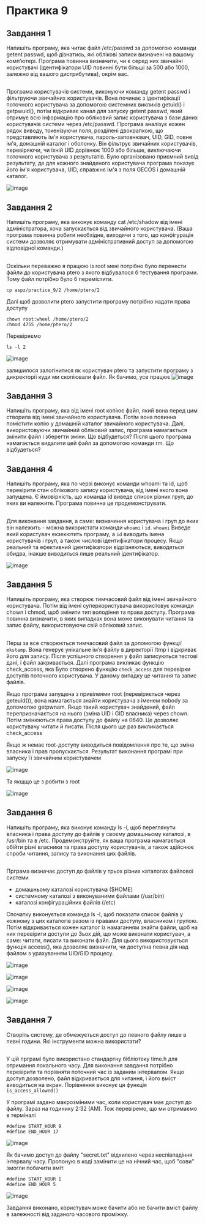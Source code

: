 # Практика 9
## Завдання 1
 Напишіть програму, яка читає файл /etc/passwd за допомогою команди getent passwd, щоб дізнатись, які облікові записи визначені на вашому комп’ютері.
 Програма повинна визначити, чи є серед них звичайні користувачі (ідентифікатори UID повинні бути більші за 500 або 1000, залежно від вашого дистрибутива), окрім вас.
##
Програма користувачів системи, виконуючи команду getent passwd і фільтруючи звичайних користувачів. Вона починає з ідентифікації поточного користувача за допомогою системних викликів getuid() і getpwuid(), потім відкриває канал для запуску getent passwd, який отримує всю інформацію про обліковий запис користувача з бази даних користувачів системи через /etc/passwd. Програма аналізує кожен рядок виводу, токенізуючи поля, розділені двокрапкою, що представляють ім'я користувача, пароль-заповнювач, UID, GID, повне ім'я, домашній каталог і оболонку. Він фільтрує звичайних користувачів, перевіряючи, чи їхній UID дорівнює 1000 або більше, виключаючи поточного користувача з результатів.
Було організовано приємний вивід результату, де для кожного знайденого користувача програма показує його ім'я користувача, UID, справжнє ім'я з поля GECOS і домашній каталог.

![image](https://github.com/user-attachments/assets/0be70002-a055-4d6e-9241-1d2cd3d03730)

## Завдання 2
 Напишіть програму, яка виконує команду cat /etc/shadow від імені адміністратора, хоча запускається від звичайного користувача.
 (Ваша програма повинна робити необхідне, виходячи з того, що конфігурація системи дозволяє отримувати адміністративний доступ за допомогою відповідної команди.)

##
Оскільки переважно я працюю із root мені потрібно було перенести файли до користувача ptero з якого відбувалося б тестування програми. Тому файл потрібно було б перемістити.
```
cp aspz/practice_9/2 /home/ptero/2
```
Далі щоб дозволити ptero запустити програму потрібно надати права доступу
```
chown root:wheel /home/ptero/2
chmod 4755 /home/ptero/2
```

Перевіряємо
```
ls -l 2
```

![image](https://github.com/user-attachments/assets/1116ad2f-057a-446c-8cee-ed215756f324)

залишилося залогінитися як користувач ptero та запустити програму з дикректорії куди ми скопіювали файл. Як бачимо, усе працює
![image](https://github.com/user-attachments/assets/7bcf1355-16eb-40fb-9b58-b173c7a8ae4f)

## Завдання 3
 Напишіть програму, яка від імені root копіює файл, який вона перед цим створила від імені звичайного користувача. Потім вона повинна помістити копію у домашній каталог звичайного користувача.
 Далі, використовуючи звичайний обліковий запис, програма намагається змінити файл і зберегти зміни. Що відбудеться?
 Після цього програма намагається видалити цей файл за допомогою команди rm. Що відбудеться?
##
## Завдання 4
 Напишіть програму, яка по черзі виконує команди whoami та id, щоб перевірити стан облікового запису користувача, від імені якого вона запущена.
 Є ймовірність, що команда id виведе список різних груп, до яких ви належите. Програма повинна це продемонструвати.

##
Для виконання завдання, а саме: визначення користувача і груп до яких він належить - можна використати команди `whoami` і `id`. 
`whoami` Виведе який користувач екзекютить програму, а `id` виводить імена користувачів і груп, а також числові ідентифікатори процесу.  Якщо реальний та ефективний ідентифікатори відрізняються, виводяться обидва, інакше виводиться лише реальний ідентифікатор.

![image](https://github.com/user-attachments/assets/dfc46770-9ef3-4c3f-ab36-d260cf5c8ec1)

## Завдання 5
 Напишіть програму, яка створює тимчасовий файл від імені звичайного користувача. Потім від імені суперкористувача використовує команди chown і chmod, щоб змінити тип володіння та права доступу.
 Програма повинна визначити, в яких випадках вона може виконувати читання та запис файлу, використовуючи свій обліковий запис.
##
Перш за все створюється тимчасовий файл за допомогою функції `mkstemp`. Вона генерує унікальне ім’я файлу в директорії /tmp і відкриває його для запису. Після успішного створення у файл записуються тестові дані, і файл закривається. Далі програма викликає функцію check_access, яка Було створено функцію `check_access` для перевірки доступів поточного користувача. У даному випадку це читання та запис файлів. 

Якщо програма запущена з привілеями root (перевіряється через geteuid()), вона намагається знайти користувача з іменем nobody за допомогою getpwnam. Якщо такий користувач знайдений, файл перепризначається на нього (зміна UID і GID власника) через chown. Потім змінюються права доступу до файлу на 0640. Це дозволяє користувачу читати й писати. Після цього ще раз викликається check_access

Якщо ж  немає root-доступу виводиться повідомлення про те, що зміна власника і прав пропускається. 
Результат виконання програмі при запуску її звичайним користувачем

![image](https://github.com/user-attachments/assets/51df18f5-e9d7-4e47-ab7d-fcbc85375599)

Та якщщо це з робити з root

![image](https://github.com/user-attachments/assets/b5337e9a-4181-434f-b745-af1757c8a212)

## Завдання 6
Напишіть програму, яка виконує команду ls -l, щоб переглянути власника і права доступу до файлів у своєму домашньому каталозі, в /usr/bin та в /etc. Продемонструйте, як ваша програма намагається обійти різні власники та права доступу користувачів, а також здійснює спроби читання, запису та виконання цих файлів.
##

Прграма визначає доступ до файлів у трьох різних каталогах файлової системи 
- домашньому каталозі користувача ($HOME)
- системному каталозі з виконуваними файлами (/usr/bin)
- каталозі конфігураційних файлів (/etc)
  
Спочатку виконується команда ls -l, щоб показати список файлів у кожному з цих каталогів разом із правами доступу, власником і групою.
Потім відкривається кожен каталог із намаганням знайти файли, щоб на них перевірити доступи до 3ьох дій, що може виконати користувач, а саме: читати, писати та виконати файл. Для цього використовується функція access(), яка дозволяє визначити, чи доступна певна дія над файлом з урахуванням UID/GID процесу.

![image](https://github.com/user-attachments/assets/fb3b4c9b-4eeb-4d4e-92af-75451fd0287a)

![image](https://github.com/user-attachments/assets/4b8afbb9-585b-4669-bc9f-62b350a66fa1)

![image](https://github.com/user-attachments/assets/4cba8e82-b3b7-4361-8f26-21391a0ca310)

![image](https://github.com/user-attachments/assets/9021095c-32f7-4d62-baab-abf4ddd408d5)
## Завдання 7
Створіть систему, де обмежується доступ до певного файлу лише в певні години. Які інструменти можна використати?
##

У цій прграмі було використано стандартну бібліотеку time.h для отримання локального часу. Для виконання завдання потрібно перевірити та порівняти поточний час із заданим інтервалом.
Якщо доступ дозволено, файл відкривається для читання, і
його вміст виводиться на екран. 
Порівняння виконує ця функція `is_access_allowed()`

У програмі задано макрозміними час, коли користувач має доступ до файлу. Зараз на годинику 2:32 (АМ). Тож перевіремо, що ми отримаємо в терміналі
```
#define START_HOUR 9
#define END_HOUR 17
```

![image](https://github.com/user-attachments/assets/c8c576e5-43ef-483d-a6f1-4decd08f8d19)

Як бачимо доступ до файлу "secret.txt" відхилено через неспівпадіння інтервалу часу. Пропоную в коді замінити це на нічний час, щоб "сови" змогли побачити вміт.

```
#define START_HOUR 1
#define END_HOUR 5
```
![image](https://github.com/user-attachments/assets/ca3663c1-b090-4e15-84d4-b5bd5d8a3bf7)

Завдання виконано, користувач може бачити або не бачити вміст файлу в залежності від заданого часового проміжку.
